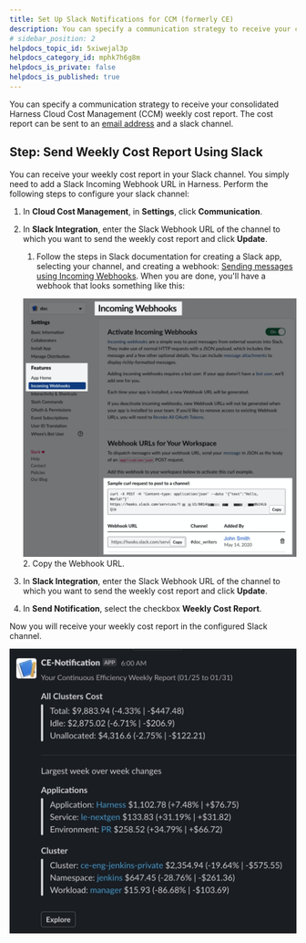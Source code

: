 ```yaml
---
title: Set Up Slack Notifications for CCM (formerly CE)
description: You can specify a communication strategy to receive your consolidated Harness Continuous Efficiency (CE) weekly cost report. …
# sidebar_position: 2
helpdocs_topic_id: 5xiwejal3p
helpdocs_category_id: mphk7h6g8m
helpdocs_is_private: false
helpdocs_is_published: true
---
```


You can specify a communication strategy to receive your consolidated Harness Cloud Cost Management (CCM) weekly cost report. The cost report can be sent to an [email address](/docs/first-gen/cloud-cost-management/cost-report/set-communications.md) and a slack channel.


## Step: Send Weekly Cost Report Using Slack

You can receive your weekly cost report in your Slack channel. You simply need to add a Slack Incoming Webhook URL in Harness. Perform the following steps to configure your slack channel:  

1. In **Cloud Cost Management**, in **Settings**, click **Communication**.
2. In **Slack Integration**, enter the Slack Webhook URL of the channel to which you want to send the weekly cost report and click **Update**.
	1. Follow the steps in Slack documentation for creating a Slack app, selecting your channel, and creating a webhook: [Sending messages using Incoming Webhooks](https://api.slack.com/messaging/webhooks). 
	When you are done, you'll have a webhook that looks something like this:
	
	  ![](./static/set-up-slack-notifications-00.png)
	2. Copy the Webhook URL.
3. In **Slack Integration**, enter the Slack Webhook URL of the channel to which you want to send the weekly cost report and click **Update**.
4. In **Send Notification**, select the checkbox **Weekly Cost Report**.  
  
Now you will receive your weekly cost report in the configured Slack channel.

  ![](./static/set-up-slack-notifications-02.jpg)

